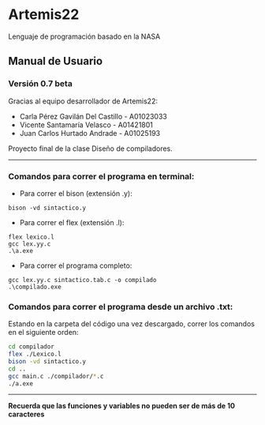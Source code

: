# Artemis22
Lenguaje de programación basado en la NASA

## Manual de Usuario 
### Versión 0.7 beta

Gracias al equipo desarrollador de Artemis22:            
- Carla Pérez Gavilán Del Castillo - A01023033
- Vicente Santamaría Velasco - A01421801
- Juan Carlos Hurtado Andrade - A01025193  

Proyecto final de la clase Diseño de compiladores.

---------------------------
### Comandos para correr el programa en terminal:
- Para correr el bison (extensión .y):
```
bison -vd sintactico.y 
```

- Para correr el flex (extensión .l):
```
flex lexico.l
gcc lex.yy.c
.\a.exe
```

- Para correr el programa completo:
```
gcc lex.yy.c sintactico.tab.c -o compilado
.\compilado.exe
```

### Comandos para correr el programa desde un archivo .txt: 

Estando en la carpeta del código una vez descargado, correr los comandos en el siguiente orden:

```sh
cd compilador  
flex ./Lexico.l  
bison -vd sintactico.y  
cd ..  
gcc main.c ./compilador/*.c  
./a.exe  
```

--------------------
**Recuerda que las funciones y variables no pueden ser de más de 10 caracteres**
